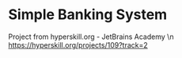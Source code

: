 # Simple Banking System
Project from hyperskill.org - JetBrains Academy \n
https://hyperskill.org/projects/109?track=2
